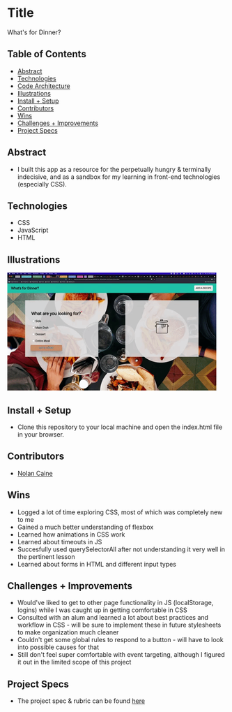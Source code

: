 # Title
What's for Dinner?

## Table of Contents
  - [Abstract](#abstract)
  - [Technologies](#technologies)
  - [Code Architecture](#code-architecture)
  - [Illustrations](#illustrations)
  - [Install + Setup](#set-up)
  - [Contributors](#contributors)
  - [Wins](#wins)
  - [Challenges + Improvements](#challenges-+-Improvements)
  - [Project Specs](#project-specs)

## Abstract
  - I built this app as a resource for the perpetually hungry & terminally indecisive, and as a sandbox for my learning in front-end technologies (especially CSS).

## Technologies
  - CSS
  - JavaScript
  - HTML

## Illustrations
![](giphy.gif)

## Install + Setup
  - Clone this repository to your local machine and open the index.html file in your browser.

## Contributors
  - [Nolan Caine](https://github.com/n0land0)

## Wins
  - Logged a lot of time exploring CSS, most of which was completely new to me
  - Gained a much better understanding of flexbox
  - Learned how animations in CSS work
  - Learned about timeouts in JS
  - Succesfully used querySelectorAll after not understanding it very well in the pertinent lesson
  - Learned about forms in HTML and different input types

## Challenges + Improvements
  - Would've liked to get to other page functionality in JS (localStorage, logins) while I was caught up in getting comfortable in CSS
  - Consulted with an alum and learned a lot about best practices and workflow in CSS - will be sure to implement these in future stylesheets to make organization much cleaner
  - Couldn't get some global rules to respond to a button - will have to look into possible causes for that
  - Still don't feel super comfortable with event targeting, although I figured it out in the limited scope of this project

## Project Specs
  - The project spec & rubric can be found [here](https://frontend.turing.edu/projects/module-1/dinner.html)
